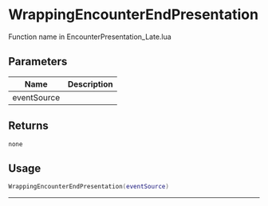 # WrappingEncounterEndPresentation

Function name in EncounterPresentation_Late.lua

## Parameters

| Name        | Description |
| ----------- | ----------- |
| eventSource |             |

## Returns

`none`

## Usage

```lua
WrappingEncounterEndPresentation(eventSource)
```

---
